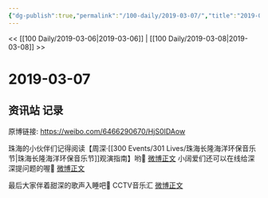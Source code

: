 ```yaml
---
{"dg-publish":true,"permalink":"/100-daily/2019-03-07/","title":"2019-03-07"}
---
```



<< [[100 Daily/2019-03-06\|2019-03-06]] | [[100 Daily/2019-03-08\|2019-03-08]] >>

# 2019-03-07

## 资讯站 记录

原博链接: https://weibo.com/6466290670/HjS0IDAow

珠海的小伙伴们记得阅读【周深·[[300 Events/301 Lives/珠海长隆海洋环保音乐节\|珠海长隆海洋环保音乐节]]观演指南】哟🐰
[微博正文](https://m.weibo.cn/6466290670/4347288614439152)
小阔爱们还可以在线给深深提问题的喔🙋
[微博正文](https://m.weibo.cn/6466290670/4347200685354468)

最后大家伴着甜深的歌声入睡吧🎵 CCTV音乐汇
[微博正文](https://m.weibo.cn/6466290670/4347299805048733)
